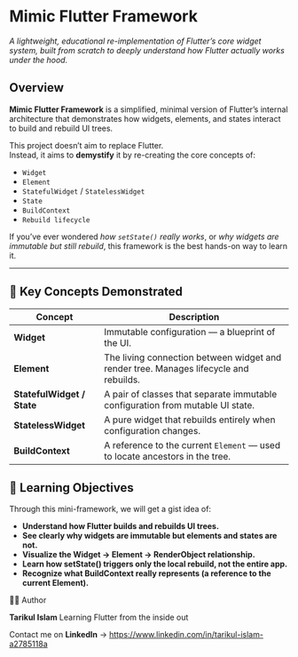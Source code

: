# Mimic Flutter Framework
*A lightweight, educational re-implementation of Flutter’s core widget system, built from scratch to deeply understand how Flutter actually works under the hood.*


## Overview

**Mimic Flutter Framework** is a simplified, minimal version of Flutter’s internal architecture that demonstrates how widgets, elements, and states interact to build and rebuild UI trees.

This project doesn’t aim to replace Flutter.  
Instead, it aims to **demystify** it by re-creating the core concepts of:
- `Widget`
- `Element`
- `StatefulWidget` / `StatelessWidget`
- `State`
- `BuildContext`
- `Rebuild lifecycle`

If you’ve ever wondered *how `setState()` really works*, or *why widgets are immutable but still rebuild*, this framework is the best hands-on way to learn it.

---

## 🧩 Key Concepts Demonstrated

| Concept | Description |
|----------|--------------|
| **Widget** | Immutable configuration — a blueprint of the UI. |
| **Element** | The living connection between widget and render tree. Manages lifecycle and rebuilds. |
| **StatefulWidget / State** | A pair of classes that separate immutable configuration from mutable UI state. |
| **StatelessWidget** | A pure widget that rebuilds entirely when configuration changes. |
| **BuildContext** | A reference to the current `Element` — used to locate ancestors in the tree. |


## 🧩 Learning Objectives

Through this mini-framework, we will get a gist idea of:

- **Understand how Flutter builds and rebuilds UI trees.**
- **See clearly why widgets are immutable but elements and states are not.**
- **Visualize the Widget → Element → RenderObject relationship.**
- **Learn how setState() triggers only the local rebuild, not the entire app.**
- **Recognize what BuildContext really represents (a reference to the current Element).**

🧑‍💻 Author

**Tarikul Islam**
Learning Flutter from the inside out

Contact me on **LinkedIn** -> https://www.linkedin.com/in/tarikul-islam-a2785118a